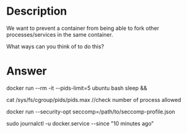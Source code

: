 # Description

We want to prevent a container from being able to fork other processes/services in the same container.

What ways can you think of to do this?

# Answer

docker run --rm -it --pids-limit=5 ubuntu bash
sleep && 

cat /sys/fs/cgroup/pids/pids.max //check number of process allowed

docker run --security-opt seccomp=/path/to/seccomp-profile.json <image>

sudo journalctl -u docker.service --since "10 minutes ago"
